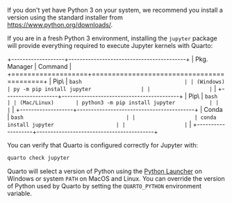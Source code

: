 If you don't yet have Python 3 on your system, we recommend you install a version using the standard installer from <https://www.python.org/downloads/>.

If you are in a fresh Python 3 environment, installing the `jupyter` package will provide everything required to execute Jupyter kernels with Quarto:

+-------------------+------------------------------------------+
| Pkg. Manager      | Command                                  |
+===================+==========================================+
| Pip\              | ``` bash                                 |
| (Windows)         | py -m pip install jupyter                |
|                   | ```                                      |
+-------------------+------------------------------------------+
| Pip\              | ``` bash                                 |
| (Mac/Linux)       | python3 -m pip install jupyter           |
|                   | ```                                      |
+-------------------+------------------------------------------+
| Conda             | ``` bash                                 |
|                   | conda install jupyter                    |
|                   | ```                                      |
+-------------------+------------------------------------------+

You can verify that Quarto is configured correctly for Jupyter with:

``` bash
quarto check jupyter
```

Quarto will select a version of Python using the [Python Launcher](https://docs.python.org/3/using/windows.html#python-launcher-for-windows) on Windows or system `PATH` on MacOS and Linux. You can override the version of Python used by Quarto by setting the `QUARTO_PYTHON` environment variable.
